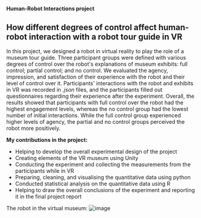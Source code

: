 #### Human-Robot Interactions project
## How different degrees of control affect human-robot interaction with a robot tour guide in VR

In this project, we designed a robot in virtual reality to play the role of a museum tour guide. Three participant groups were defined with various degrees of control over the robot's explanations of museum exhibits: full control; partial control; and no control. We evaluated the agency, impression, and satisfaction of their experience with the robot and their level of control over it. Participants' interactions with the robot and exhibits in VR was recorded in _.json_ files, and the participants filled out questionnaires regarding their experience after the experiment. Overall, the results showed that participants with full control over the robot had the highest engagement levels, whereas the no control group had the lowest number of initial interactions. While the full control group experienced higher levels of agency, the partial and no control groups perceived the robot more positively.


**My contributions in the project:**
- Helping to develop the overall experimental design of the project
- Creating elements of the VR museum using Unity
- Conducting the experiment and collecting the measurements from the participants while in VR
- Preparing, cleaning, and visualising the quantitative data using python
- Conducted statistical analysis on the quantitative data using R
- Helping to draw the overall conclusions of the experiment and reporting it in the final project report

The robot in the virtual museum:
![image](https://github.com/fatemehaa/Human-Robot-Interactions/assets/50797701/38d87b86-655b-456f-9013-ab913f976d6d)
